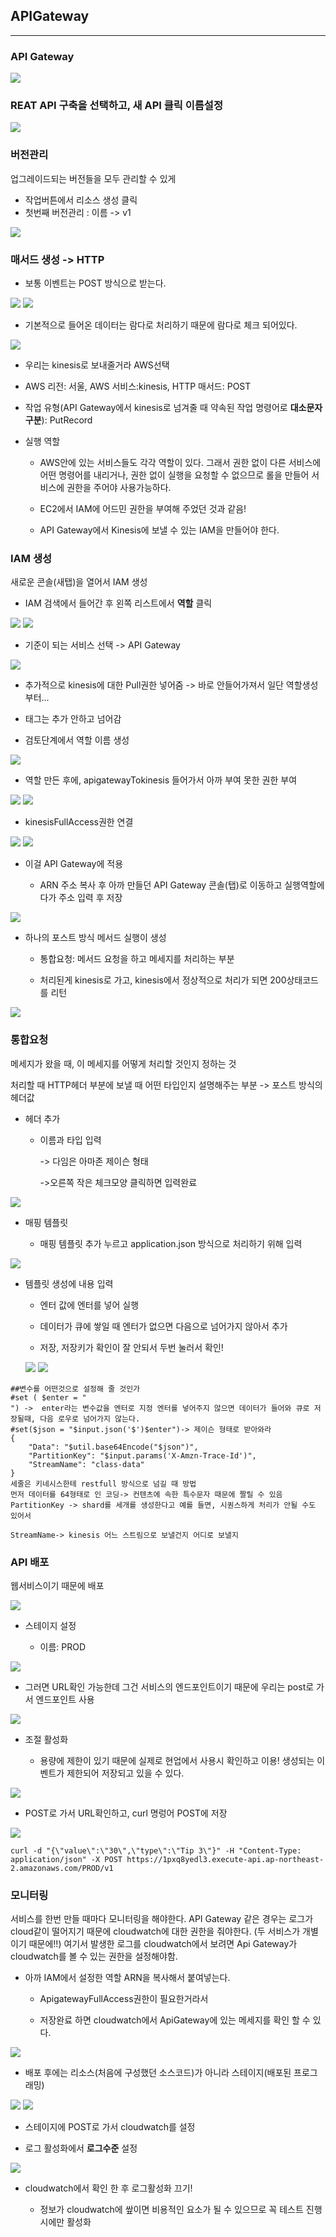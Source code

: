 ## APIGateway

---

### API Gateway 

<img src="https://user-images.githubusercontent.com/86764734/148162615-a83f2b7b-0c24-4f9a-9ca1-b84285d9cd27.png"/>

### REAT API 구축을 선택하고, 새 API 클릭 이름설정

<img src="https://user-images.githubusercontent.com/86764734/148162714-90551a7f-200c-4b90-a042-16745850af6a.png"/>

### 버전관리
업그레이드되는 버전들을 모두 관리할 수 있게
- 작업버튼에서 리소스 생성 클릭
- 첫번째 버전관리 : 이름 -> v1

<img src="https://user-images.githubusercontent.com/86764734/148162779-df7bd615-510c-4fdd-a06a-83fca1832f3f.png"/>

### 매서드 생성 -> HTTP

- 보통 이벤트는 POST 방식으로 받는다.

<img  src="https://user-images.githubusercontent.com/86764734/148162982-c71de928-86a0-4d3b-8669-53c5a8961100.png"/>

<img src="https://user-images.githubusercontent.com/86764734/148163023-6929207a-48b2-4e46-bb5c-fe2663c7173c.png"/>

- 기본적으로 들어온 데이터는 람다로 처리하기 때문에 람다로 체크 되어있다.

<img src="https://user-images.githubusercontent.com/86764734/148163055-c128cbb9-2c93-4a39-82b9-690e0eb4785a.png"/>

- 우리는 kinesis로 보내줄거라 AWS선택 

- AWS 리전: 서울, AWS 서비스:kinesis, HTTP 매서드: POST

- 작업 유형(API Gateway에서 kinesis로 넘겨줄 때 약속된 작업 명령어로 **대소문자 구분**): PutRecord

- 실행 역할

  - AWS안에 있는 서비스들도 각각 역할이 있다. 그래서 권한 없이 다른 서비스에 어떤 명령어를 내리거나, 권한 없이 실행을 요청할 수 없으므로 롤을 만들어 서비스에 권한을 주어야 사용가능하다. 

  - EC2에서 IAM에 어드민 권한을 부여해 주었던 것과 같음!

  - API Gateway에서 Kinesis에 보낼 수 있는 IAM을 만들어야 한다.

### IAM 생성
새로운 콘솔(새탭)을 열어서 IAM 생성

- IAM 검색에서 들어간 후 왼쪽 리스트에서 **역할** 클릭

<img src="https://user-images.githubusercontent.com/86764734/148163726-df39bbb2-c673-44a0-b589-198609dffbcb.png"/>

<img src="https://user-images.githubusercontent.com/86764734/148163827-cf9ec9e7-2c01-4e85-bfbf-a9bd8a60836d.png"/>

- 기준이 되는 서비스 선택 -> API Gateway

<img src="https://user-images.githubusercontent.com/86764734/148164914-1c5d8f3a-ee05-47e2-9a1d-040cc4935593.png"/>

- 추가적으로 kinesis에 대한 Pull권한 넣어줌 -> 바로 안들어가져서 일단 역할생성 부터...

- 태그는 추가 안하고 넘어감

- 검토단계에서 역할 이름 생성

<img src="https://user-images.githubusercontent.com/86764734/148165056-3d86e83a-4909-4b5b-9d6f-5efc2103bc28.png"/>

- 역할 만든 후에, apigatewayTokinesis 들어가서 아까 부여 못한 권한 부여

<img src="https://user-images.githubusercontent.com/86764734/148165155-eed2d4a9-2364-43fe-b040-5e94debbf93a.png"/>

<img src="https://user-images.githubusercontent.com/86764734/148165680-867024be-4eac-4ff8-8073-8c2483529575.png"/>

- kinesisFullAccess권한 연결

<img src="https://user-images.githubusercontent.com/86764734/148165826-a89e1382-3545-489b-9d10-443040dc77a7.png"/>

<img src="https://user-images.githubusercontent.com/86764734/148165987-002a35dc-a2e8-4a1b-bf7d-f843c116f575.png"/>

- 이걸 API Gateway에 적용

  - ARN 주소 복사 후 아까 만들던 API Gateway 콘솔(탭)로 이동하고 실행역할에다가 주소 입력 후 저장

<img src="https://user-images.githubusercontent.com/86764734/148163316-b367229f-d4b3-4f59-96e3-aa17c1a17ebf.png"/>

- 하나의 포스트 방식 메서드 실행이 생성

  - 통합요청: 메서드 요청을 하고 메세지를 처리하는 부분

  - 처리된게 kinesis로 가고, kinesis에서 정상적으로 처리가 되면 200상태코드를 리턴

<img src="https://user-images.githubusercontent.com/86764734/148166104-36be27bb-281b-4d1d-81b7-692948684ff9.png"/>

### 통합요청

메세지가 왔을 때, 이 메세지를 어떻게 처리할 것인지 정하는 것

처리할 때 HTTP헤더 부분에 보낼 때 어떤 타입인지 설명해주는 부분
-> 포스트 방식의 헤더값

- 헤더 추가

  - 이름과 타입 입력
    
    -> 다임은 아마존 제이슨 형태
    
    ->오른쪽 작은 체크모양 클릭하면 입력완료

<img src="https://user-images.githubusercontent.com/86764734/148166626-993594eb-7686-46de-9011-0bc3f9ea20f0.png"/>

- 매핑 템플릿

  - 매핑 템플릿 추가 누르고 application.json 방식으로 처리하기 위해 입력

<img src="https://user-images.githubusercontent.com/86764734/148166766-32ea867d-bc60-44bf-96cc-29e994fdf2cd.png"/>

- 템플릿 생성에 내용 입력

  - 엔터 값에 엔터를 넣어 실행

  - 데이터가 큐에 쌓일 때 엔터가 없으면 다음으로 넘어가지 않아서 추가

  - 저장, 저장키가 확인이 잘 안되서 두번 눌러서 확인!

  <img src="https://user-images.githubusercontent.com/86764734/148166872-43d079e9-5083-40b3-ba06-52dd3d489001.png"/>

  <img  src="https://user-images.githubusercontent.com/86764734/148167177-77d48c05-a7fe-4a57-bd1b-29c99f2d5ef9.png"/>

```
##변수를 어떤것으로 설정해 줄 것인가
#set ( $enter = "
") ->  enter라는 변수값을 엔터로 지정 엔터를 넣어주지 않으면 데이터가 들어와 큐로 저장될때, 다음 로우로 넘어가지 않는다. 
#set($json = "$input.json('$')$enter")-> 제이슨 형태로 받아와라
{
    "Data": "$util.base64Encode("$json")",
    "PartitionKey": "$input.params('X-Amzn-Trace-Id')",
    "StreamName": "class-data"
}
세줄은 키네시스한테 restfull 방식으로 넘길 때 방법
먼저 데이터를 64형태로 인 코딩-> 컨텐츠에 속한 특수문자 때문에 짤릴 수 있음
PartitionKey -> shard를 세개를 생성한다고 예를 들면, 시퀀스하게 처리가 안될 수도 있어서

StreamName-> kinesis 어느 스트림으로 보낼건지 어디로 보낼지 
```

### API 배포

웹서비스이기 때문에 배포

<img src="https://user-images.githubusercontent.com/86764734/148167306-46b48635-95fb-4756-82ad-0f3c2c4d5c5c.png"/>

- 스테이지 설정

  - 이름: PROD

<img src="https://user-images.githubusercontent.com/86764734/148167585-1467986c-03d1-4077-82cf-a13b5c0b4384.png"/>

- 그러면 URL확인 가능한데 그건 서비스의 엔드포인트이기 때문에 우리는 post로 가서 엔드포인트 사용

<img src="https://user-images.githubusercontent.com/86764734/148167739-62008de3-76a5-4755-b2bf-22497a2b9d97.png"/>

- 조절 활성화

  - 용량에 제한이 있기 때문에 실제로 현업에서 사용시 확인하고 이용! 생성되는 이벤트가 제한되어 저장되고 있을 수 있다.
  
<img src="https://user-images.githubusercontent.com/86764734/148167947-2c762e52-1c6f-4265-a16e-c4fca3861ef8.png"/>

- POST로 가서 URL확인하고, curl 명렁어 POST에 저장
<img  src="https://user-images.githubusercontent.com/86764734/148168125-b289c959-45e1-4caa-b1d1-0090bbfb1bb5.png"/>

```
curl -d "{\"value\":\"30\",\"type\":\"Tip 3\"}" -H "Content-Type: application/json" -X POST https://1pxq8yedl3.execute-api.ap-northeast-2.amazonaws.com/PROD/v1
```

### 모니터링

서비스를 한번 만들 때마다 모니터링을 해야한다. API Gateway 같은 경우는 로그가 cloud같이 떨어지기 때문에 cloudwatch에 대한 권한을 줘야한다.
(두 서비스가 개별이기 때문에!!)
여기서 발생한 로그를 cloudwatch에서 보려면 Api Gateway가 cloudwatch를 볼 수 있는 권한을 설정해야함.

- 아까 IAM에서 설정한 역할 ARN을 복사해서 붙여넣는다.

  - ApigatewayFullAccess권한이 필요한거라서

  - 저장완료 하면 cloudwatch에서 ApiGateway에 있는 메세지를 확인 할 수 있다. 

<img src="https://user-images.githubusercontent.com/86764734/148168349-cb40cde4-74a9-45c4-aa89-52c75696f7c5.png"/>

- 배포 후에는 리소스(처음에 구성했던 소스코드)가 아니라 스테이지(배포된 프로그래밍)

<img src="https://user-images.githubusercontent.com/86764734/148168845-2661aefb-b71c-48f5-9e49-8cb427e508c8.png"/>

<img src="https://user-images.githubusercontent.com/86764734/148168790-c0be9c75-f0d4-4dc2-a360-16e5bf2c585e.png"/>
  
- 스테이지에 POST로 가서 cloudwatch를 설정

- 로그 활성화에서 **로그수준** 설정

<img src="https://user-images.githubusercontent.com/86764734/148168958-3370b933-8055-4981-8450-284940b065f1.png"/>

- cloudwatch에서 확인 한 후 로그활성화 끄기!

  - 정보가 cloudwatch에 쌒이면 비용적인 요소가 될 수 있으므로 꼭 테스트 진행시에만 활성화


